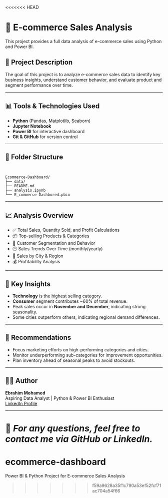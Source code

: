 <<<<<<< HEAD
# 🛒 E-commerce Sales Analysis

This project provides a full data analysis of e-commerce sales using Python and Power BI.

## 📌 Project Description
The goal of this project is to analyze e-commerce sales data to identify key business insights, understand customer behavior, and evaluate product and segment performance over time.

---

## 📊 Tools & Technologies Used
- **Python** (Pandas, Matplotlib, Seaborn)
- **Jupyter Notebook**
- **Power BI** for interactive dashboard
- **Git & GitHub** for version control

---

## 📁 Folder Structure

```


Ecommerce-Dashboard/
├── data/
├── README.md
├── analysis.ipynb
└── E_commerce Dashbored.pbix
```

---

## 📈 Analysis Overview

- ✅ Total Sales, Quantity Sold, and Profit Calculations
- 📦 Top-selling Products & Categories
- 👥 Customer Segmentation and Behavior
- 🕒 Sales Trends Over Time (monthly/yearly)
- 📍 Sales by City & Region
- 💰 Profitability Analysis

---

## 📌 Key Insights

- **Technology** is the highest selling category.
- **Consumer** segment contributes ~60% of total revenue.
- Peak sales occur in **November and December**, indicating strong seasonality.
- Some cities outperform others, indicating regional demand differences.

---

## 🧠 Recommendations

- Focus marketing efforts on high-performing categories and cities.
- Monitor underperforming sub-categories for improvement opportunities.
- Plan inventory ahead of seasonal peaks to avoid stockouts.

---

## 👨‍💻 Author

**Ebrahim Mohamed**  
Aspiring Data Analyst | Python & Power BI Enthusiast  
[LinkedIn Profile](https://www.linkedin.com/in/ebrahim-mohamed-2259042a4/)

---

📎 *For any questions, feel free to contact me via GitHub or LinkedIn.*
=======
# ecommerce-dashboard
Power BI &amp; Python Project for E-commerce Sales Analysis
>>>>>>> f59a9628a35f1c790a53ef52fcf71ac704a54f66
